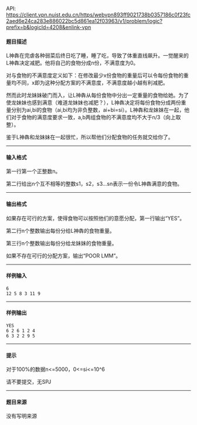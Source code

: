 API: https://client.vpn.nuist.edu.cn/https/webvpn893ff9021738b0357186c0f23fc2aed6e24ca283e886022bc5d861ea12f03963/v1/problem/logic?prefix=b&logicId=4208&enlink-vpn

#### 题目描述

L神犇在完虐各种弱菜后终日吃了睡，睡了吃，导致了体重直线飙升。一觉醒来的L神犇决定减肥。他将自己的食物分成n份，不满意度为0。

对与食物的不满意度定义如下：在修改最少x份食物的重量后可以令每份食物的重量均不同，x即为这种分配方案的不满意度，不满意度越小越有利减肥。

然而此时龙妹妹破门而入，让L神犇从每份食物中分出一定重量的食物给她。为了使龙妹妹也感到满意（难道龙妹妹也减肥？），L神犇决定将每份食物分成两份重量分别为ai,bi的食物（ai,bi均为非负整数，ai+bi=si）。L神犇和龙妹妹在一起，他们对于食物的满意度要求一致，a,b两组食物的不满意度均不大于n/3（向上取整）。

鉴于L神犇和龙妹妹在一起很忙，所以帮他们分配食物的任务就交给你了。

---

#### 输入格式

第一行第一个正整数n。

第二行给出n个互不相等的整数s1，s2，s3...sn表示一份令L神犇满意的食物。

---

#### 输出格式

如果存在可行的方案，使得食物可以按照他们的意愿分配，第一行输出“YES”。

第二行n个整数输出每份分给L神犇的食物重量。

第三行n个整数输出每份分给龙妹妹的食物重量。

如果不存在可行的分配方案，输出“POOR LMM”。

---

#### 样例输入
```
6
12 5 8 3 11 9
```

---

#### 样例输出
```
YES
6 2 6 1 2 4
6 3 2 2 9 5
```

---

#### 提示

对于100%的数据n<=5000，0<=si<=10^6

请不要提交，无SPJ

---

#### 题目来源

没有写明来源